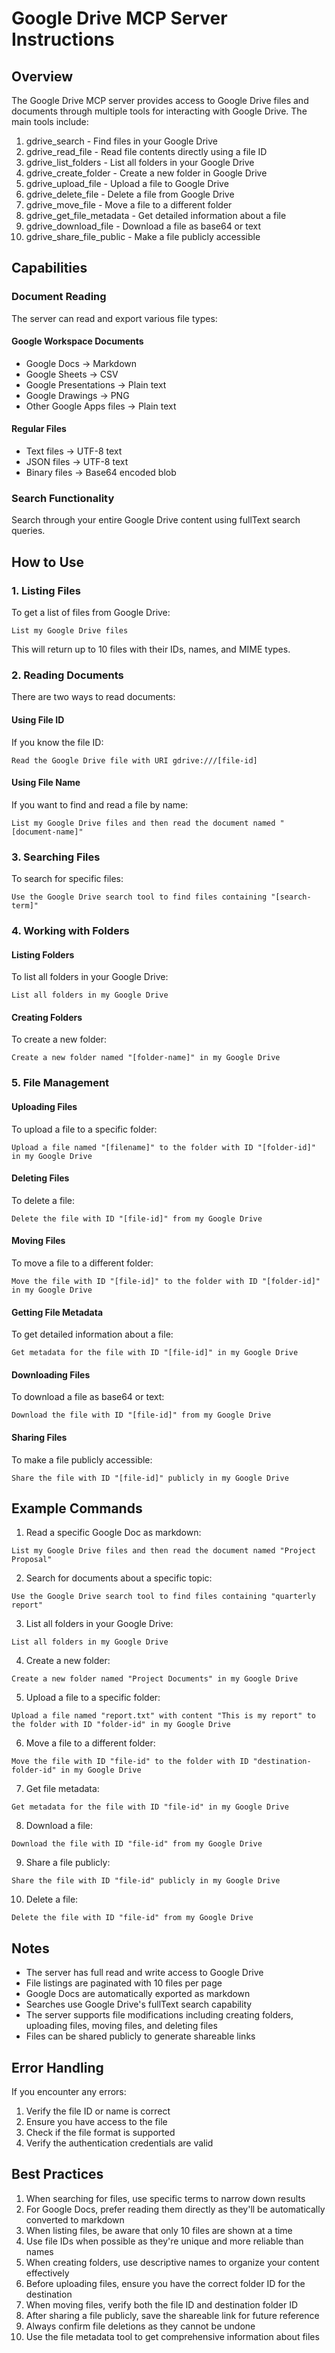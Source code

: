 # Google Drive MCP Server Instructions

## Overview
The Google Drive MCP server provides access to Google Drive files and documents through multiple tools for interacting with Google Drive. The main tools include:
1. gdrive_search - Find files in your Google Drive
2. gdrive_read_file - Read file contents directly using a file ID
3. gdrive_list_folders - List all folders in your Google Drive
4. gdrive_create_folder - Create a new folder in Google Drive
5. gdrive_upload_file - Upload a file to Google Drive
6. gdrive_delete_file - Delete a file from Google Drive
7. gdrive_move_file - Move a file to a different folder
8. gdrive_get_file_metadata - Get detailed information about a file
9. gdrive_download_file - Download a file as base64 or text
10. gdrive_share_file_public - Make a file publicly accessible

## Capabilities

### Document Reading
The server can read and export various file types:

#### Google Workspace Documents
- Google Docs → Markdown
- Google Sheets → CSV
- Google Presentations → Plain text
- Google Drawings → PNG
- Other Google Apps files → Plain text

#### Regular Files
- Text files → UTF-8 text
- JSON files → UTF-8 text
- Binary files → Base64 encoded blob

### Search Functionality
Search through your entire Google Drive content using fullText search queries.

## How to Use

### 1. Listing Files
To get a list of files from Google Drive:
```
List my Google Drive files
```
This will return up to 10 files with their IDs, names, and MIME types.

### 2. Reading Documents
There are two ways to read documents:

#### Using File ID
If you know the file ID:
```
Read the Google Drive file with URI gdrive:///[file-id]
```

#### Using File Name
If you want to find and read a file by name:
```
List my Google Drive files and then read the document named "[document-name]"
```

### 3. Searching Files
To search for specific files:
```
Use the Google Drive search tool to find files containing "[search-term]"
```

### 4. Working with Folders

#### Listing Folders
To list all folders in your Google Drive:
```
List all folders in my Google Drive
```

#### Creating Folders
To create a new folder:
```
Create a new folder named "[folder-name]" in my Google Drive
```

### 5. File Management

#### Uploading Files
To upload a file to a specific folder:
```
Upload a file named "[filename]" to the folder with ID "[folder-id]" in my Google Drive
```

#### Deleting Files
To delete a file:
```
Delete the file with ID "[file-id]" from my Google Drive
```

#### Moving Files
To move a file to a different folder:
```
Move the file with ID "[file-id]" to the folder with ID "[folder-id]" in my Google Drive
```

#### Getting File Metadata
To get detailed information about a file:
```
Get metadata for the file with ID "[file-id]" in my Google Drive
```

#### Downloading Files
To download a file as base64 or text:
```
Download the file with ID "[file-id]" from my Google Drive
```

#### Sharing Files
To make a file publicly accessible:
```
Share the file with ID "[file-id]" publicly in my Google Drive
```

## Example Commands

1. Read a specific Google Doc as markdown:
```
List my Google Drive files and then read the document named "Project Proposal"
```

2. Search for documents about a specific topic:
```
Use the Google Drive search tool to find files containing "quarterly report"
```

3. List all folders in your Google Drive:
```
List all folders in my Google Drive
```

4. Create a new folder:
```
Create a new folder named "Project Documents" in my Google Drive
```

5. Upload a file to a specific folder:
```
Upload a file named "report.txt" with content "This is my report" to the folder with ID "folder-id" in my Google Drive
```

6. Move a file to a different folder:
```
Move the file with ID "file-id" to the folder with ID "destination-folder-id" in my Google Drive
```

7. Get file metadata:
```
Get metadata for the file with ID "file-id" in my Google Drive
```

8. Download a file:
```
Download the file with ID "file-id" from my Google Drive
```

9. Share a file publicly:
```
Share the file with ID "file-id" publicly in my Google Drive
```

10. Delete a file:
```
Delete the file with ID "file-id" from my Google Drive
```

## Notes
- The server has full read and write access to Google Drive
- File listings are paginated with 10 files per page
- Google Docs are automatically exported as markdown
- Searches use Google Drive's fullText search capability
- The server supports file modifications including creating folders, uploading files, moving files, and deleting files
- Files can be shared publicly to generate shareable links

## Error Handling
If you encounter any errors:
1. Verify the file ID or name is correct
2. Ensure you have access to the file
3. Check if the file format is supported
4. Verify the authentication credentials are valid

## Best Practices
1. When searching for files, use specific terms to narrow down results
2. For Google Docs, prefer reading them directly as they'll be automatically converted to markdown
3. When listing files, be aware that only 10 files are shown at a time
4. Use file IDs when possible as they're unique and more reliable than names
5. When creating folders, use descriptive names to organize your content effectively
6. Before uploading files, ensure you have the correct folder ID for the destination
7. When moving files, verify both the file ID and destination folder ID
8. After sharing a file publicly, save the shareable link for future reference
9. Always confirm file deletions as they cannot be undone
10. Use the file metadata tool to get comprehensive information about files
